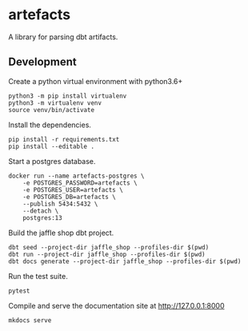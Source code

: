 # artefacts

A library for parsing dbt artifacts.

## Development

Create a python virtual environment with python3.6+

```
python3 -m pip install virtualenv
python3 -m virtualenv venv
source venv/bin/activate
```

Install the dependencies.

```
pip install -r requirements.txt
pip install --editable .
```

Start a postgres database.

```
docker run --name artefacts-postgres \
    -e POSTGRES_PASSWORD=artefacts \
    -e POSTGRES_USER=artefacts \
    -e POSTGRES_DB=artefacts \
    --publish 5434:5432 \
    --detach \
    postgres:13
```

Build the jaffle shop dbt project.

```
dbt seed --project-dir jaffle_shop --profiles-dir $(pwd)
dbt run --project-dir jaffle_shop --profiles-dir $(pwd)
dbt docs generate --project-dir jaffle_shop --profiles-dir $(pwd)
```

Run the test suite.

```
pytest
```

Compile and serve the documentation site at http://127.0.0.1:8000

```
mkdocs serve
```